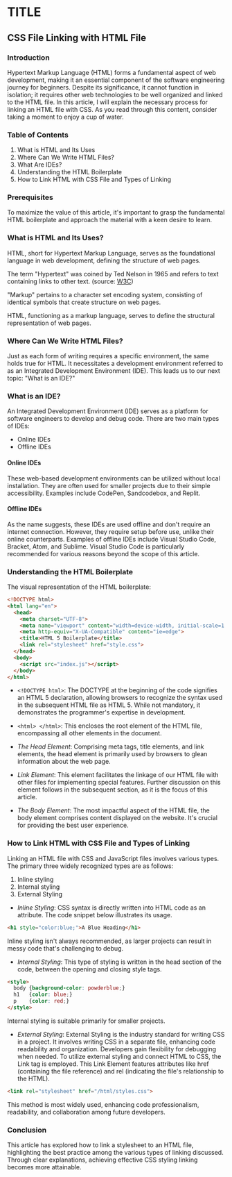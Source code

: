 
# TITLE

## CSS File Linking with HTML File

### Introduction

Hypertext Markup Language (HTML) forms a fundamental aspect of web development, making it an essential component of the software engineering journey for beginners. Despite its significance, it cannot function in isolation; it requires other web technologies to be well organized and linked to the HTML file. In this article, I will explain the necessary process for linking an HTML file with CSS. As you read through this content, consider taking a moment to enjoy a cup of water.

### Table of Contents

1. What is HTML and Its Uses
2. Where Can We Write HTML Files?
3. What Are IDEs?
4. Understanding the HTML Boilerplate
5. How to Link HTML with CSS File and Types of Linking

### Prerequisites

To maximize the value of this article, it's important to grasp the fundamental HTML boilerplate and approach the material with a keen desire to learn.

### What is HTML and Its Uses?

HTML, short for Hypertext Markup Language, serves as the foundational language in web development, defining the structure of web pages.

The term "Hypertext" was coined by Ted Nelson in 1965 and refers to text containing links to other text. (source: [W3C](https://www.w3.org/WhatIs.html))

"Markup" pertains to a character set encoding system, consisting of identical symbols that create structure on web pages.

HTML, functioning as a markup language, serves to define the structural representation of web pages.

### Where Can We Write HTML Files?

Just as each form of writing requires a specific environment, the same holds true for HTML. It necessitates a development environment referred to as an Integrated Development Environment (IDE). This leads us to our next topic: "What is an IDE?"

### What is an IDE?

An Integrated Development Environment (IDE) serves as a platform for software engineers to develop and debug code. There are two main types of IDEs:

- Online IDEs
- Offline IDEs

#### Online IDEs

These web-based development environments can be utilized without local installation. They are often used for smaller projects due to their simple accessibility. Examples include CodePen, Sandcodebox, and Replit.

#### Offline IDEs

As the name suggests, these IDEs are used offline and don't require an internet connection. However, they require setup before use, unlike their online counterparts. Examples of offline IDEs include Visual Studio Code, Bracket, Atom, and Sublime. Visual Studio Code is particularly recommended for various reasons beyond the scope of this article.

### Understanding the HTML Boilerplate

The visual representation of the HTML boilerplate:

```html
<!DOCTYPE html>
<html lang="en">
  <head>
    <meta charset="UTF-8">
    <meta name="viewport" content="width=device-width, initial-scale=1.0">
    <meta http-equiv="X-UA-Compatible" content="ie=edge">
    <title>HTML 5 Boilerplate</title>
    <link rel="stylesheet" href="style.css">
  </head>
  <body>
    <script src="index.js"></script>
  </body>
</html>
```


- `<!DOCTYPE html>`: The DOCTYPE at the beginning of the code signifies an HTML 5 declaration, allowing browsers to recognize the syntax used in the subsequent HTML file as HTML 5. While not mandatory, it demonstrates the programmer's expertise in development.

- `<html> </html>`: This encloses the root element of the HTML file, encompassing all other elements in the document.

- *The Head Element*: Comprising meta tags, title elements, and link elements, the head element is primarily used by browsers to glean information about the web page.

- *Link Element*: This element facilitates the linkage of our HTML file with other files for implementing special features. Further discussion on this element follows in the subsequent section, as it is the focus of this article.

- *The Body Element*: The most impactful aspect of the HTML file, the body element comprises content displayed on the website. It's crucial for providing the best user experience.

### How to Link HTML with CSS File and Types of Linking

Linking an HTML file with CSS and JavaScript files involves various types. The primary three widely recognized types are as follows:

1. Inline styling
2. Internal styling
3. External Styling

- *Inline Styling*: CSS syntax is directly written into HTML code as an attribute. The code snippet below illustrates its usage.

```html
<h1 style="color:blue;">A Blue Heading</h1>
```


Inline styling isn't always recommended, as larger projects can result in messy code that's challenging to debug.

- *Internal Styling*: This type of styling is written in the head section of the code, between the opening and closing style tags.

```html
<style>
  body {background-color: powderblue;}
  h1   {color: blue;}
  p    {color: red;}
</style>
```


Internal styling is suitable primarily for smaller projects.

- *External Styling*: External Styling is the industry standard for writing CSS in a project. It involves writing CSS in a separate file, enhancing code readability and organization. Developers gain flexibility for debugging when needed. To utilize external styling and connect HTML to CSS, the Link tag is employed. This Link Element features attributes like href (containing the file reference) and rel (indicating the file's relationship to the HTML).

```html
<link rel="stylesheet" href="/html/styles.css">
```


This method is most widely used, enhancing code professionalism, readability, and collaboration among future developers.

### Conclusion

This article has explored how to link a stylesheet to an HTML file, highlighting the best practice among the various types of linking discussed. Through clear explanations, achieving effective CSS styling linking becomes more attainable.